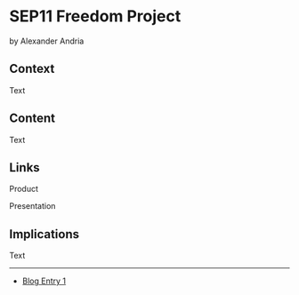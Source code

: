 # SEP11 Freedom Project
by Alexander Andria

## Context
Text

## Content
Text

## Links

Product

Presentation

## Implications
Text

---

* [Blog Entry 1](entries/entry01.md)
